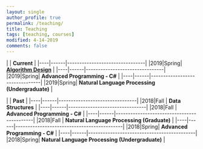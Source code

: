 ```yaml
---
layout: single
author_profile: true
permalink: /teaching/
title: Teaching
tags: [teaching, courses]
modified: 4-14-2019
comments: false
---
```



|           | **Current**                    |
|----|------|--------------------------------|
|2019|Spring| **<a href="/ad97/">Algorithm Design</a>**         |
|----|------|--------------------------------|
|2019|Spring| **Advanced Programming - C#** |
|----|------|--------------------------------|
|2019|Spring| **Natural Language Processing (Undergraduate)** |



|           | **Past**                       |
|----|------|--------------------------------|
|2018|Fall  | **Data Structures**            |
|----|------|--------------------------------|
|2018|Fall  | **Advanced Programming - C#** |
|----|------|--------------------------------------------|
|2018|Fall  | **Natural Language Processing (Graduate)** |
|----|------|--------------------------------------------|
|2018|Spring| **Advanced Programming - C#**             |
|----|------|--------------------------------------------|
|2018|Spring| **Natural Language Processing (Undergraduate)** |
